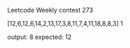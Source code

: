 Leetcode Weekly contest 273


[12,6,12,6,14,2,13,17,3,8,11,7,4,11,18,8,8,3]
1

output: 8
expected: 12
